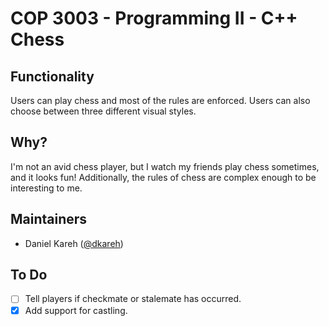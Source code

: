 # COP 3003 - Programming II - C++ Chess

## Functionality

Users can play chess and most of the rules are enforced. Users can also choose between three different visual styles.

## Why?

I'm not an avid chess player, but I watch my friends play chess sometimes, and it looks fun! Additionally, the rules of chess are complex enough to be interesting to me.

## Maintainers

- Daniel Kareh ([@dkareh](https://github.com/dkareh))

## To Do

- [ ] Tell players if checkmate or stalemate has occurred.
- [X] Add support for castling.

